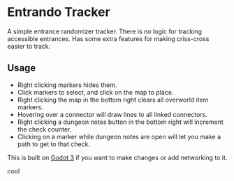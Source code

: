 # Entrando Tracker

A simple entrance randomizer tracker. There is no logic for tracking accessible entrances. Has some extra features for making criss-cross easier to track.

## Usage

* Right clicking markers hides them.
* Click markers to select, and click on the map to place.
* Right clicking the map in the bottom right clears all overworld item markers.
* Hovering over a connector will draw lines to all linked connectors.
* Right clicking a dungeon notes button in the bottom right will increment the check counter.
* Clicking on a marker while dungeon notes are open will let you make a path to get to that check.

This is built on [Godot 3](https://godotengine.org) if you want to make changes or add networking to it.

cool
